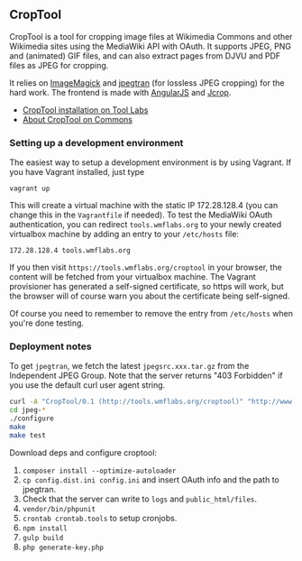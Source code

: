 ## CropTool

CropTool is a tool for cropping image files at Wikimedia Commons and other Wikimedia sites
using the MediaWiki API with OAuth. It supports JPEG, PNG and (animated) GIF files, and can
also extract pages from DJVU and PDF files as JPEG for cropping.

It relies on [ImageMagick](https://www.imagemagick.org/) and [jpegtran](http://jpegclub.org/jpegtran/) (for lossless JPEG cropping) for the hard work. The frontend is made with [AngularJS](https://angularjs.org/) and [Jcrop](https://github.com/tapmodo/Jcrop).

* [CropTool installation on Tool Labs](http://tools.wmflabs.org/croptool/)
* [About CropTool on Commons](https://commons.wikimedia.org/wiki/Commons:CropTool)

### Setting up a development environment

The easiest way to setup a development environment is by using Vagrant. If you have Vagrant installed, just type
```
vagrant up
```
This will create a virtual machine with the static IP 172.28.128.4 (you can change this in the `Vagrantfile` if needed). To test the MediaWiki OAuth authentication, you can redirect `tools.wmflabs.org` to your newly created virtualbox machine by adding an entry to your `/etc/hosts` file:

    172.28.128.4 tools.wmflabs.org

If you then visit `https://tools.wmflabs.org/croptool` in your browser, the content will be fetched from your virtualbox machine. The Vagrant provisioner has generated a self-signed certificate, so https will work, but the browser will of course warn you about the certificate being self-signed.

Of course you need to remember to remove the entry from `/etc/hosts` when you're done testing.

### Deployment notes

To get `jpegtran`, we fetch the latest `jpegsrc.xxx.tar.gz` from the Independent JPEG Group. Note that the server returns "403 Forbidden" if you use the default curl user agent string.

```bash
curl -A "CropTool/0.1 (http://tools.wmflabs.org/croptool)" "http://www.ijg.org/files/jpegsrc.v9a.tar.gz" | tar -xz
cd jpeg-*
./configure
make
make test
```

Download deps and configure croptool:

1. `composer install --optimize-autoloader`
2. `cp config.dist.ini config.ini` and insert OAuth info and the path to jpegtran.
3. Check that the server can write to `logs` and `public_html/files`.
4. `vendor/bin/phpunit`
5. `crontab crontab.tools` to setup cronjobs.
6. `npm install`
7. `gulp build`
8. `php generate-key.php`

